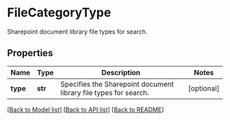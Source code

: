# FileCategoryType

Sharepoint document library file types for search.

## Properties
Name | Type | Description | Notes
------------ | ------------- | ------------- | -------------
**type** | **str** | Specifies the Sharepoint document library file types for search. | [optional] 

[[Back to Model list]](../README.md#documentation-for-models) [[Back to API list]](../README.md#documentation-for-api-endpoints) [[Back to README]](../README.md)


